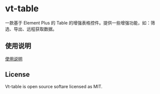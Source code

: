 # vt-table

一款基于 Element Plus 的 Table 的增强表格控件。提供一些增强功能，如：筛选、导出、远程获取数据。

## 使用说明  

[使用说明](./VtTable.md)

## License
Vt-table is open source softare licensed as MIT.